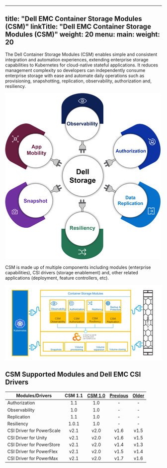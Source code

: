 
---
title: "Dell EMC Container Storage Modules (CSM)"
linkTitle: "Dell EMC Container Storage Modules (CSM)"
weight: 20
menu:
  main:
    weight: 20
---

The Dell Container Storage Modules (CSM) enables simple and consistent integration and automation experiences, extending enterprise storage capabilities to Kubernetes for cloud-native stateful applications. It reduces management complexity so developers can independently consume enterprise storage with ease and automate daily operations such as provisioning, snapshotting, replication, observability, authorization and, resiliency.

<img src="csm_hexagon.png" alt="CSM Hex Diagram" width="500"/>

CSM is made up of multiple components including modules (enterprise capabilities), CSI drivers (storage enablement) and, other related applications (deployment, feature controllers, etc).

<img src="csm_diagram.jpg" alt="CSM Diagram" width="800"/>

## CSM Supported Modules and Dell EMC CSI Drivers

| Modules/Drivers | CSM 1.1 | [CSM 1.0](../v1/) | [Previous](../v2/) | [Older](../v3) | 
| - | :-: | :-: | :-: | :-: |
| Authorization | 1.1 | 1.0 | - | - |
| Observability | 1.0 | 1.0 | - | - |
| Replication | 1.1 | 1.0 | - | - |
| Resiliency | 1.0.1 | 1.0 | - | - |
| CSI Driver for PowerScale | v2.1 | v2.0 | v1.6 | v1.5 | 
| CSI Driver for Unity | v2.1 | v2.0 | v1.6 | v1.5 |
| CSI Driver for PowerStore | v2.1 | v2.0 | v1.4 | v1.3 |
| CSI Driver for PowerFlex | v2.1 | v2.0 | v1.5 | v1.4 |
| CSI Driver for PowerMax | v2.1 | v2.0 | v1.7 | v1.6 |
